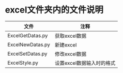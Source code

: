 # excel文件夹内的文件说明

|文件|注释|
| -- | -- |
| ExcelGetDatas.py | 获取excel数据 |
| ExcelNewDatas.py | 新建excel |
| ExcelSetDatas.py | 修改excel数据 |
| ExcelStyle.py | 设置excel数据输入时的格式 |
